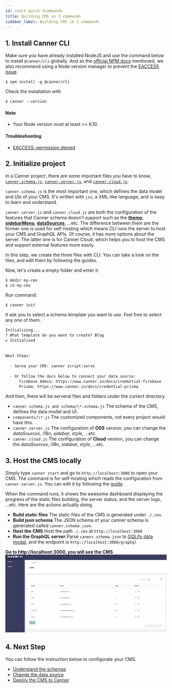 ```yaml
---
id: start-quick-3commands
title: Building CMS in 3 commands
sidebar_label: Building CMS in 3 commands
---
```


## 1. Install Canner CLI

Make sure you have already installed NodeJS and use the command below to install `@canner/cli` globally. And as the [official NPM docs](https://docs.npmjs.com/downloading-and-installing-node-js-and-npm) mentioned, we also recommend using a Node version manager to prevent the [EACCESS issue](https://docs.npmjs.com/resolving-eacces-permissions-errors-when-installing-packages-globally).


```shell
$ npm install -g @canner/cli
```

Check the installation with

```shell
$ canner --version
```

#### Note
- Your Node version must at least >= 6.10. 
#### Troubleshooting
- [EACCESS: permission denied](https://github.com/Canner/canner/issues/139)


## 2. Initialize project
In a Canner project, there are some important files you have to know, [`canner.schema.js`](file-canner-schema-js.md), [`canner.server.js`](file-canner-server-js.md), and [`canner.cloud.js`](file-canner-cloud-js.md). 

`canner.schema.js` is the most important one, which defines the data model and UIs of your CMS. It's written with `jsx`, a XML-like language, and is easy to learn and understand.

`canner.server.js` and `canner.cloud.js` are both the configuration of the features that Canner schema doesn't support such as the [**theme**](guides-theme), [**sidebarMenu**](guides-sidebar.md), [**dataSources**](data-source-overview.md), ...etc. The difference between them are the former one is used for self-hosting which means CLI runs the server to host your CMS and GraphQL APIs. Of course, it has more options about the server. The latter one is for Canner Cloud, which helps you to host the CMS and support external features more easily.

In this step, we create the three files with CLI. You can take a look on the files, and edit them by following the guides.


Now, let's create a empty folder and enter it.

```shell
$ mkdir my-cms
$ cd my-cms
```

Run command:

```shell
$ canner init
```

It ask you to select a schema template you want to use. Feel free to select any one of them.

```shell
Initializing...
? What template do you want to create? Blog
✔ Initialized


Next Steps:

  - Serve your CMS: canner script:serve

  - Or follow the docs below to connect your data source:
      Firebase Admin: https://www.canner.io/docs/credential-firebase
      Prisma: https://www.canner.io/docs/credential-prisma
```

And then, there will be serveral files and folders under the currect directory.

- `canner.schema.js and schema/\*.schema.js`
The schema of the CMS, defines the data model and UI.
- `components/\*.js`
The customized components, not every project would have this.
- `canner.server.js`
The configuration of **OSS** version, you can change the *dataSources*, *i18n*, *sidebar*, *style*, ...etc.
- `canner.cloud.js`
The configuration of **Cloud** version, you can change the *dataSources*, *i18n*, *sidebar*, *style*, ...etc.


## 3. Host the CMS locally

Simply type `canner start` and go to `http://localhost:3000` to open your CMS. The command is for self-hosting which reads the configuration from `canner.server.js`. You can edit it by following the [guide](file-canner-server-js.md).

When the command runs, it shows the awesome dashboard displaying the progress of the static files building, the server status, and the server logs, ...etc. Here are the actions actually doing.

- **Build static files**
The static files of the CMS is generated under `./.cms`.
- **Build json schema**
The JSON schema of your canner schema is generated called `canner.schema.json`.
- **Host the CMS**
Host the path `./.cms` at `http://localhost:3000`
- **Run the GraphQL server**
Parse `canenr.schema.json` to [GQLify data modal](https://www.gqlify.com/docs/data-model-overview), and the endpoint is `http://localhost:3000/graphql`

**Go to http://localhost:3000, you will see the CMS**
![users-cms](/docs/assets/users-cms.png)


## 4. Next Step

You can follow the instruction below to configurate your CMS.

- [Understand the schemas](schema-overview.md)
- [Change the data source](data-source-overview)
- [Deploy the CMS to Canner](guides-deploy-to-canner)
